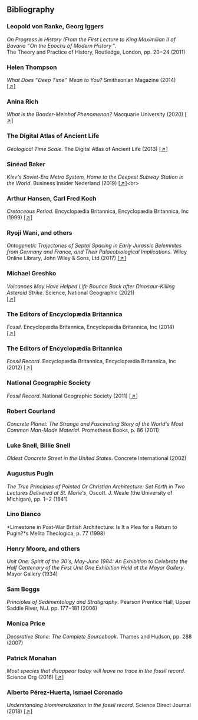 ## Bibliography

<div class="subchapter">

###   Leopold von Ranke, Georg Iggers

</div>

*On Progress in History (From the First Lecture to King Maximilian II of Bavaria “&hairsp;On the Epochs of Modern History&hairsp;&hairsp;”*. <br>
The Theory and Practice of History, Routledge, London, pp. 20&hairsp;–&hairsp;24 (2011)<br>

<div class="subchapter">

###   Helen  Thompson  

</div>

*What Does “&hairsp;Deep Time&hairsp;” Mean to You?* Smithsonian Magazine (2014) <br>
[[&hairsp;↗&hairsp;]](https://www.smithsonianmag.com/science-nature/what-does-deep-time-mean-to-you-180952603/)


<div class="subchapter">

###   Anina Rich

</div>

*What is the Baader-Meinhof Phenomenon?* Macquarie University (2020) [[&hairsp;↗&hairsp;]](https://www.lighthouse.mq.edu.au/article/july-2020/What-is-the-Baader-Meinhof-Phenomenon)


<div class="subchapter">

###   The Digital Atlas of Ancient Life

</div>

*Geological Time Scale*. The Digital Atlas of Ancient Life (2013) [[&hairsp;↗&hairsp;]](https://www.digitalatlasofancientlife.org/learn/geological-time/geological-time-scale/)




<div class="subchapter">

###   Sinéad Baker

</div>

*Kiev's Soviet-Era Metro System, Home to the Deepest Subway Station in the World*. Business Insider Nederland (2019) 
[[&hairsp;↗&hairsp;]](https://www.businessinsider.nl/kiev-ukraine-soviet-era-metro-system-beautiful-deepest-world-2019-9?international=true&r=US.)<br>

<div class="subchapter">

###    Arthur Hansen, Carl Fred Koch

</div>

*Cretaceous Period.* Encyclopædia Britannica, Encyclopædia Britannica, Inc (1999) 
[[&hairsp;↗&hairsp;]](https://www.britannica.com/science/Cretaceous-Period.) <br>

<div class="subchapter">

###    Ryoji Wani, and others

</div>

*Ontogenetic Trajectories of Septal Spacing in Early Jurassic Belemnites from Germany and France, and Their Palaeobiological Implications.* Wiley Online Library, John Wiley & Sons, Ltd (2017) 
[[&hairsp;↗&hairsp;]](https://www.onlinelibrary.wiley.com/doi/10.1111/pala.12327.) <br>

<div class="subchapter">

###    Michael Greshko

</div>

 *Volcanoes May Have Helped Life Bounce Back after Dinosaur-Killing Asteroid Strike*. Science, National Geographic (2021) <br>
 [[&hairsp;↗&hairsp;]](https://www.nationalgeographic.com/science/article/volcanoes-helped-life-bounce-back-afterdinosaur-killing-asteroid.) 

<div class="subchapter">

###    The Editors of Encyclopædia Britannica

</div>

*Fossil*. Encyclopædia Britannica, Encyclopædia Britannica, Inc (2014) <br>
[[&hairsp;↗&hairsp;]](https://www.britannica.com/science/fossil. )

<div class="subchapter">

###    The Editors of Encyclopædia Britannica

</div>

*Fossil Record*. Encyclopædia Britannica, Encyclopædia Britannica, Inc (2012)
[[&hairsp;↗&hairsp;]](https://www.britannica.com/science/fossil-record)

<div class="subchapter">

###    National Geographic Society

</div>

*Fossil Record*. National Geographic Society (2011) 
[[&hairsp;↗&hairsp;]](https://www.nationalgeographic.org/topics/resource-library-fossil-record/?q=&page=1&per_page=25.)

<div class="subchapter">

###    Robert Courland

</div>

*Concrete Planet: The Strange and Fascinating Story of the World's Most Common Man-Made Material*. Prometheus Books, p. 86 (2011) 

<div class="subchapter">

###    Luke Snell, Billie Snell

</div>

*Oldest Concrete Street in the United States*. Concrete International (2002) 

<div class="subchapter">

###  Augustus Pugin

</div>

*The True Principles of Pointed Or Christian Architecture: Set Forth in Two Lectures Delivered at St. Marie's*, Oscott. J. Weale (the University of Michigan), pp. 1&hairsp;–&hairsp;2 (1841)<br>

<div class="subchapter">

###   Lino Bianco

</div>

*Limestone in Post-War British Architecture: Is It a Plea for a Return to Pugin?*s Melita Theologica, p. 77 (1998) <br>

<div class="subchapter">

###   Henry Moore, and others

</div>

*Unit One: Spirit of the 30's, May-June 1984: An Exhibition to Celebrate the Half Centenary of the First Unit One Exhibition Held at the Mayor Gallery*. Mayor Gallery (1934)  <br>

<div class="subchapter">

###   Sam Boggs

</div>

*Principles of Sedimentology and Stratigraphy*. Pearson Prentice Hall, Upper Saddle River, N.J. pp. 177&hairsp;–&hairsp;181 (2006)

<div class="subchapter">

###   Monica Price 

</div>

*Decorative Stone: The Complete Sourcebook*. Thames and Hudson, pp. 288 (2007)

<div class="subchapter">

###   Patrick Monahan

</div>

*Most species that disappear today will leave no trace in the fossil record*. Science Org (2016)
[[&hairsp;↗&hairsp;]](https://www.science.org/content/article/most-species-disappear-today-will-leave-no-trace-fossil-record)

<div class="subchapter">

###   Alberto Pérez-Huerta, Ismael Coronado

</div>

*Understanding biomineralization in the fossil record*. Science Direct Journal (2018)
[[&hairsp;↗&hairsp;]](https://www.sciencedirect.com/science/article/abs/pii/S0012825217305068)

